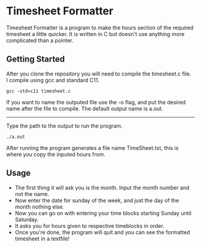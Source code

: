 # Timesheet Formatter

Timesheet Formatter is a program to make the hours section of the required timesheet a little quicker.  It is written in C but doesn't use anything more complicated than a pointer. 

## Getting Started

After you clone the repository you will need to compile the timesheet.c file.  
I compile using gcc and standard C11.

```
gcc -std=c11 timesheet.c
```

If you want to name the outputed file use the -o flag, and put the desired name after the file to compile. The default output name is a.out.

***

Type the path to the output to run the program.

```
./a.out
```

After running the program generates a file name TimeSheet.txt, this is where you copy the inputed hours from.

## Usage

- The first thing it will ask you is the month. Input the month number and not the name.
- Now enter the date for sunday of the week, and just the day of the month nothing else.
- Now you can go on with entering your time blocks starting Sunday until Saturday.
- It asks you for hours given to respective timeblocks in order.
- Once you're done, the program will quit and you can see the formatted timesheet in a textfile!









